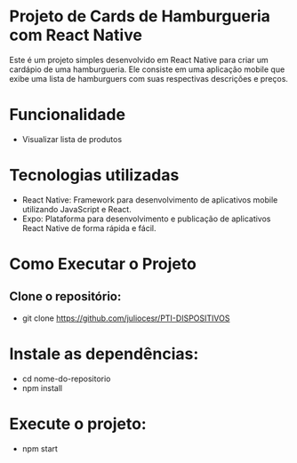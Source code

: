 # Projeto de Cards de Hamburgueria com React Native
Este é um projeto simples desenvolvido em React Native para criar um cardápio de uma hamburgueria. Ele consiste em uma aplicação mobile que exibe uma lista de hamburguers com suas respectivas descrições e preços.

# Funcionalidade
- Visualizar lista de produtos

# Tecnologias utilizadas
- React Native: Framework para desenvolvimento de aplicativos mobile utilizando JavaScript e React.
- Expo: Plataforma para desenvolvimento e publicação de aplicativos React Native de forma rápida e fácil.

# Como Executar o Projeto
## Clone o repositório:
- git clone https://github.com/juliocesr/PTI-DISPOSITIVOS
# Instale as dependências:
- cd nome-do-repositorio
- npm install

# Execute o projeto:
- npm start
